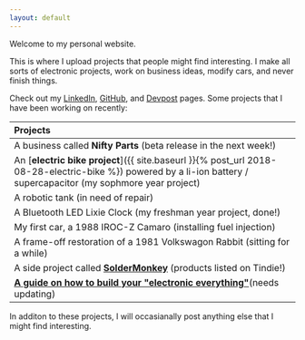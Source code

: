 ```yaml
---
layout: default
---
```


Welcome to my personal website.

This is where I upload projects that people might find interesting. I make all sorts of electronic projects, work on business ideas, modify cars, and never finish things.

Check out my [LinkedIn], [GitHub], and [Devpost] pages. Some projects that I have been working on recently:

  [LinkedIn]: https://www.linkedin.com/in/brian-glen-698756129/
  [GitHub]: https://github.com/bglen
  [Devpost]: https://devpost.com/BrianGlen

| Projects
|:----------
| A business called **Nifty Parts** (beta release in the next week!)
| An [**electric bike project**]({{ site.baseurl }}{% post_url 2018-08-28-electric-bike %}) powered by a li-ion battery / supercapacitor (my sophmore year project)
| A robotic tank (in need of repair)
| A Bluetooth LED Lixie Clock (my freshman year project, done!)
| My first car, a 1988 IROC-Z Camaro (installing fuel injection)
| A frame-off restoration of a 1981 Volkswagon Rabbit (sitting for a while)
| A side project called [**SolderMonkey**] (products listed on Tindie!)
| [**A guide on how to build your "electronic everything"**](needs updating) 

  [**SolderMonkey**]: http://www.thesoldermonkey.com
  [**A guide on how to build your "electronic everything"**]: https://docs.google.com/spreadsheets/d/1RoVfft6eUZ-UFoLCCZhyJvAUaMpmfS3w7XsFA3ID4IQ/edit?usp=sharing

In additon to these projects, I will occasianally post anything else that I might find interesting.